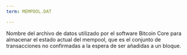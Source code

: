 ```yaml
---
term: MEMPOOL.DAT

---
```

Nombre del archivo de datos utilizado por el software Bitcoin Core para almacenar el estado actual del mempool, que es el conjunto de transacciones no confirmadas a la espera de ser añadidas a un bloque.